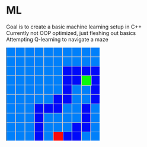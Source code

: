# ML

Goal is to create a basic machine learning setup in C++  
Currently not OOP optimized, just fleshing out basics  
Attempting Q-learning to navigate a maze

<img src="./.img/maze-b.png" alt="Maze Test" style="width: 50%; height: 50%;"> 

